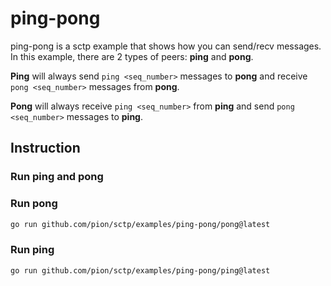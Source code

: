 # ping-pong

ping-pong is a sctp example that shows how you can send/recv messages.
In this example, there are 2 types of peers: **ping** and **pong**.

**Ping** will always send `ping <seq_number>` messages to **pong** and receive `pong <seq_number>` messages from **pong**.

**Pong** will always receive `ping <seq_number>` from **ping** and send `pong <seq_number>` messages to **ping**.

## Instruction

### Run ping and pong

### Run pong

```sh
go run github.com/pion/sctp/examples/ping-pong/pong@latest
```


### Run ping

```sh
go run github.com/pion/sctp/examples/ping-pong/ping@latest
```
